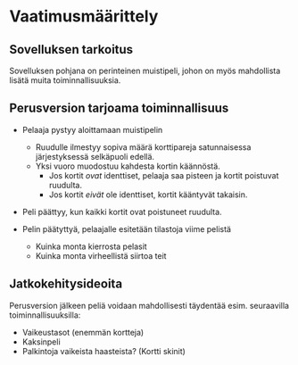 # Vaatimusmäärittely

## Sovelluksen tarkoitus

Sovelluksen pohjana on perinteinen muistipeli, johon on myös mahdollista lisätä muita toiminnallisuuksia.


## Perusversion tarjoama toiminnallisuus

- Pelaaja pystyy aloittamaan muistipelin
   - Ruudulle ilmestyy sopiva määrä korttipareja satunnaisessa järjestyksessä selkäpuoli edellä.
   - Yksi vuoro muodostuu kahdesta kortin käännöstä.
     - Jos kortit _ovat_ identtiset, pelaaja saa pisteen ja kortit poistuvat ruudulta.
     - Jos kortit _eivät_ ole identtiset, kortit kääntyvät takaisin.

- Peli päättyy, kun kaikki kortit ovat poistuneet ruudulta.

- Pelin päätyttyä, pelaajalle esitetään tilastoja viime pelistä
  - Kuinka monta kierrosta pelasit
  - Kuinka monta virheellistä siirtoa teit

## Jatkokehitysideoita

Perusversion jälkeen peliä voidaan mahdollisesti täydentää esim. seuraavilla toiminnallisuuksilla:

- Vaikeustasot (enemmän kortteja)
- Kaksinpeli
- Palkintoja vaikeista haasteista? (Kortti skinit)